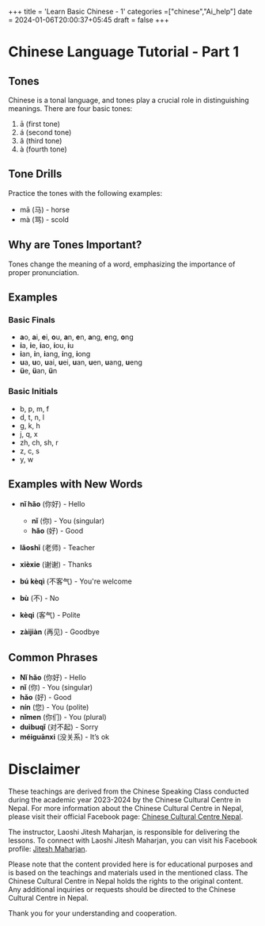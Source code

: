 +++
title = 'Learn Basic Chinese - 1'
categories =["chinese","Ai_help"]
date = 2024-01-06T20:00:37+05:45
draft = false
+++
# Chinese Language Tutorial - Part 1

## Tones
Chinese is a tonal language, and tones play a crucial role in distinguishing meanings. There are four basic tones:

1. ā (first tone)
2. á (second tone)
3. ǎ (third tone)
4. à (fourth tone)

## Tone Drills
Practice the tones with the following examples:

- mā (马) - horse
- mà (骂) - scold

## Why are Tones Important?
Tones change the meaning of a word, emphasizing the importance of proper pronunciation.

## Examples

### Basic Finals
- **a**o, **a**i, **e**i, **o**u, **a**n, **e**n, **a**ng, **e**ng, **o**ng
- **i**a, **i**e, **i**ao, **i**ou, **i**u
- **i**an, **i**n, **i**ang, **i**ng, **i**ong
- **u**a, **u**o, **u**ai, **u**ei, **u**an, **u**en, **u**ang, **u**eng
- **ü**e, **ü**an, **ü**n

### Basic Initials
- b, p, m, f
- d, t, n, l
- g, k, h
- j, q, x
- zh, ch, sh, r
- z, c, s
- y, w

## Examples with New Words

- **nǐ hǎo** (你好) - Hello
  - **nǐ** (你) - You (singular)
  - **hǎo** (好) - Good

- **lǎoshī** (老师) - Teacher

- **xièxie** (谢谢) - Thanks

- **bú kèqì** (不客气) - You're welcome

- **bù** (不) - No

- **kèqi** (客气) - Polite

- **zàijiàn** (再见) - Goodbye

## Common Phrases

- **Nǐ hǎo** (你好) - Hello
- **nǐ** (你) - You (singular)
- **hǎo** (好) - Good
- **nín** (您) - You (polite)
- **nǐmen** (你们) - You (plural)
- **duìbuqǐ** (对不起) - Sorry
- **méiguānxi** (没关系) - It’s ok


# Disclaimer

These teachings are derived from the Chinese Speaking Class conducted during the academic year 2023-2024 by the Chinese Cultural Centre in Nepal. For more information about the Chinese Cultural Centre in Nepal, please visit their official Facebook page: [Chinese Cultural Centre Nepal](https://www.facebook.com/cccnepal2015).

The instructor, Laoshi Jitesh Maharjan, is responsible for delivering the lessons. To connect with Laoshi Jitesh Maharjan, you can visit his Facebook profile: [Jitesh Maharjan](https://www.facebook.com/jites210).

Please note that the content provided here is for educational purposes and is based on the teachings and materials used in the mentioned class. The Chinese Cultural Centre in Nepal holds the rights to the original content. Any additional inquiries or requests should be directed to the Chinese Cultural Centre in Nepal.

Thank you for your understanding and cooperation.

